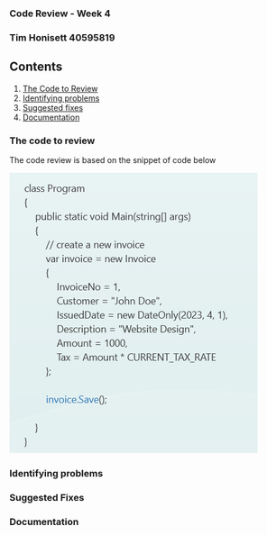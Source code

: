 ### Code Review - Week 4 ###
### Tim Honisett 40595819

## Contents ##
1.  [The Code to Review](#the-code-to-reivew)
2.  [Identifying problems](#identifying-problems)
3.  [Suggested fixes](#suggested-fixes)
4.  [Documentation](#Documentation)


### The code to review ###

The code review is based on the snippet of code below

![](/images/code-review.png "")


### Identifying problems ###



### Suggested Fixes ###


### Documentation ###

